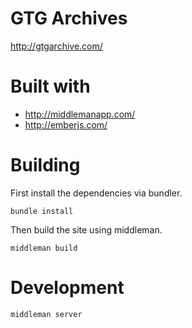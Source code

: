 # GTG Archives

http://gtgarchive.com/

# Built with
- http://middlemanapp.com/
- http://emberjs.com/

# Building

First install the dependencies via bundler.

    bundle install

Then build the site using middleman.

    middleman build


# Development

    middleman server

